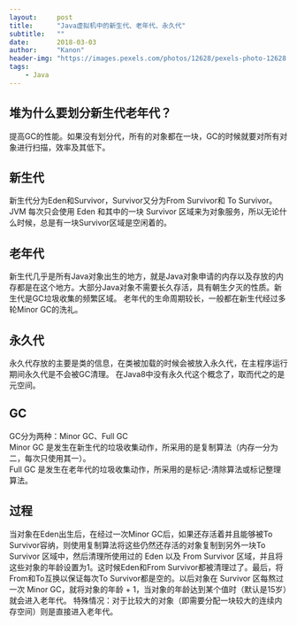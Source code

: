 ```yaml
---
layout:     post
title:      "Java虚拟机中的新生代、老年代、永久代"
subtitle:   ""
date:       2018-03-03
author:     "Kanon"
header-img: "https://images.pexels.com/photos/12628/pexels-photo-12628.jpeg?w=940&h=650&auto=compress&cs=tinysrgb"
tags:
    - Java
---
```


## 堆为什么要划分新生代老年代？
提高GC的性能。如果没有划分代，所有的对象都在一块，GC的时候就要对所有对象进行扫描，效率及其低下。

## 新生代
新生代分为Eden和Survivor，Survivor又分为From Survivor和 To Survivor。  
JVM 每次只会使用 Eden 和其中的一块 Survivor 区域来为对象服务，所以无论什么时候，总是有一块Survivor区域是空闲着的。

## 老年代
新生代几乎是所有Java对象出生的地方，就是Java对象申请的内存以及存放的内存都是在这个地方。大部分Java对象不需要长久存活，具有朝生夕灭的性质。新生代是GC垃圾收集的频繁区域。
老年代的生命周期较长，一般都在新生代经过多轮Minor GC的洗礼。

## 永久代
永久代存放的主要是类的信息，在类被加载的时候会被放入永久代，在主程序运行期间永久代是不会被GC清理。
在Java8中没有永久代这个概念了，取而代之的是元空间。

## GC
GC分为两种：Minor GC、Full GC  
Minor GC 是发生在新生代的垃圾收集动作，所采用的是复制算法（内存一分为二，每次只使用其一）。  
Full GC 是发生在老年代的垃圾收集动作，所采用的是标记-清除算法或标记整理算法。

## 过程
当对象在Eden出生后，在经过一次Minor GC后，如果还存活着并且能够被To Survivor容纳，则使用复制算法将这些仍然还存活的对象复制到另外一块To Survivor 区域中，然后清理所使用过的 Eden 以及 From Survivor 区域，并且将这些对象的年龄设置为1。这时候Eden和From Survivor都被清理过了。最后，将From和To互换以保证每次To Survivor都是空的。以后对象在 Survivor 区每熬过一次 Minor GC，就将对象的年龄 + 1，当对象的年龄达到某个值时（默认是15岁）就会进入老年代。
特殊情况：对于比较大的对象（即需要分配一块较大的连续内存空间）则是直接进入老年代。
